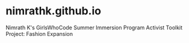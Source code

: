 # nimrathk.github.io
Nimrath K's GirlsWhoCode Summer Immersion Program Activist Toolkit Project: Fashion Expansion
